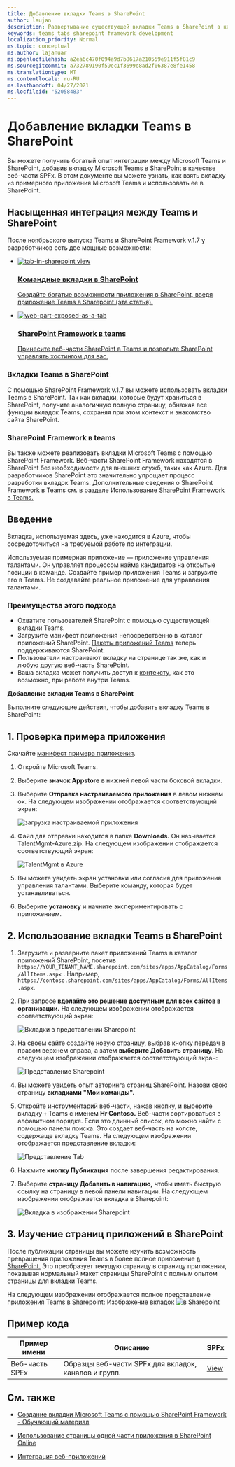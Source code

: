 ```yaml
---
title: Добавление вкладки Teams в SharePoint
author: laujan
description: Развертывание существующей вкладки Teams в SharePoint в качестве веб-части SharePoint Framework.
keywords: teams tabs sharepoint framework development
localization_priority: Normal
ms.topic: conceptual
ms.author: lajanuar
ms.openlocfilehash: a2ea6c470f094a9d7b8617a210559e911f5f81c9
ms.sourcegitcommit: a732789190f59ec1f3699e8ad2f06387e8fe1458
ms.translationtype: MT
ms.contentlocale: ru-RU
ms.lasthandoff: 04/27/2021
ms.locfileid: "52058483"
---
```

# <a name="add-teams-tab-to-sharepoint"></a>Добавление вкладки Teams в SharePoint 

Вы можете получить богатый опыт интеграции между Microsoft Teams и SharePoint, добавив вкладку Microsoft Teams в SharePoint в качестве веб-части SPFx. В этом документе вы можете узнать, как взять вкладку из примерного приложения Microsoft Teams и использовать ее в SharePoint. 

## <a name="rich-integration-between-teams-and-sharepoint"></a>Насыщенная интеграция между Teams и SharePoint

После ноябрьского выпуска Teams и SharePoint Framework v.1.7 у разработчиков есть две мощные возможности:

<ul  class="panelContent cardsC">
<li>
    <a href="#introduction">
        <div class="cardSize">
            <div class="cardPadding">
                <div class="card">
                    <div class="cardImageOuter">
                        <div class="cardImage bgdAccent1">
                            <img src="~/assets/images/tabs/tabs-in-sharepoint/image084.png" alt="tab-in-sharepoint view"/>
                        </div>
                    </div>
                    <div class="cardText">
                        <h3>Командные вкладки в SharePoint</h3>
                        <p>Создайте богатые возможности приложения в SharePoint, введя приложение Teams в Sharepoint (эта статья).</p>
                    </div>
                </div>
            </div>
        </div>
    </a>
</li>
<li>
    <a href="https://docs.microsoft.com/sharepoint/dev/spfx/web-parts/get-started/using-web-part-as-ms-teams-tab">
        <div class="cardSize">
            <div class="cardPadding">
                <div class="card">
                    <div class="cardImageOuter">
                        <div class="cardImage bgdAccent1">
                            <img src="~/assets/images/tabs/tabs-in-sharepoint/SharePoint-web-part-exposed-as-a-Tab-in-Microsoft-Teams.png" alt="web-part-exposed-as-a-tab" />
                        </div>
                    </div>
                    <div class="cardText">
                        <h3>SharePoint Framework в teams</h3>
                        <p>Принесите веб-части SharePoint в Teams и позвольте SharePoint управлять хостингом для вас.</p>
                    </div>
                </div>
            </div>
        </div>
    </a>
</li>
</ul>

### <a name="teams-tabs-in-sharepoint"></a>Вкладки Teams в SharePoint

С помощью SharePoint Framework v.1.7 вы можете использовать вкладки Teams в SharePoint. Так как вкладки, которые будут  храниться в SharePoint, получите аналогичную полную страницу, обнажая все функции вкладок Teams, сохраняя при этом контекст и знакомство сайта SharePoint.

### <a name="sharepoint-framework-in-teams"></a>SharePoint Framework в teams

Вы также можете реализовать вкладки Microsoft Teams с помощью SharePoint Framework. Веб-части SharePoint Framework находятся в SharePoint без необходимости для внешних служб, таких как Azure. Для разработчиков SharePoint это значительно упрощает процесс разработки вкладок Teams. Дополнительные сведения о SharePoint Framework в Teams см. в разделе Использование [SharePoint Framework в Teams.](/sharepoint/dev/spfx/web-parts/get-started/using-web-part-as-ms-teams-tab)

## <a name="introduction"></a>Введение

Вкладка, используемая здесь, уже находится в Azure, чтобы сосредоточиться на требуемой работе по интеграции.

Используемая примерная приложение — приложение управления талантами. Он управляет процессом найма кандидатов на открытые позиции в команде. Создайте пример приложения Teams и загрузите его в Teams. Не создавайте реальное приложение для управления талантами.

### <a name="benefits-of-this-approach"></a>Преимущества этого подхода

* Охватите пользователей SharePoint с помощью существующей вкладки Teams.
* Загрузите манифест приложения непосредственно в каталог приложений SharePoint. [Пакеты приложений Teams](~/concepts/build-and-test/apps-package.md) теперь поддерживаются SharePoint.
* Пользователи настраивают вкладку на странице так же, как и любую другую веб-часть SharePoint.
* Ваша вкладка может получить доступ к [контексту,](~/tabs/how-to/access-teams-context.md) как это возможно, при работе внутри Teams.

**Добавление вкладки Teams в SharePoint**

Выполните следующие действия, чтобы добавить вкладку Teams в SharePoint:

## <a name="1-test-the-sample-app"></a>1. Проверка примера приложения

Скачайте [манифест примера приложения](https://github.com/MicrosoftDocs/msteams-docs/raw/master/msteams-platform/assets/downloads/TalentMgmt-Azure.zip).

1. Откройте Microsoft Teams.
1. Выберите **значок Appstore** в нижней левой части боковой вкладки.
1. Выберите **Отправка настраиваемого приложения** в левом нижнем ок. На следующем изображении отображается соответствующий экран:  

    ![загрузка настраиваемой приложения](~/assets/images/tabs/tabs-in-sharepoint/upload-custom-app.png)

1. Файл для отправки находится в папке **Downloads.** Он называется TalentMgmt-Azure.zip. На следующем изображении отображается соответствующий экран:
 
    ![TalentMgmt в Azure](~/assets/images/tabs/tabs-in-sharepoint/talentmgmt-azure.png)

1. Вы можете увидеть экран установки или согласия для приложения управления талантами. Выберите команду, которая будет устанавливаться. 
1. Выберите **установку** и начните экспериментировать с приложением.

## <a name="2-use-teams-tab-in-sharepoint"></a>2. Использование вкладки Teams в SharePoint

1. Загрузите и разверните пакет приложений Teams в каталог приложений SharePoint, посетив `https://YOUR_TENANT_NAME.sharepoint.com/sites/apps/AppCatalog/Forms/AllItems.aspx` . Например, `https://contoso.sharepoint.com/sites/apps/AppCatalog/Forms/AllItems.aspx`.

1. При запросе **вделайте это решение доступным для всех сайтов в организации.**
На следующем изображении отображается соответствующий экран:

   ![Вкладки в представлении Sharepoint](~/assets/images/tabs/tabs-in-sharepoint/image065.png)

1. На своем сайте создайте новую страницу, выбрав кнопку передач в правом верхнем справа, а затем **выберите Добавить страницу**.
На следующем изображении отображается соответствующий экран:

   ![Представление Sharepoint](~/assets/images/tabs/tabs-in-sharepoint/image066.png)

1. Вы можете увидеть опыт авторинга страниц SharePoint. Назови свою страницу **вкладками "Мои команды".**

1. Откройте инструментарий веб-части, нажав кнопку, и выберите вкладку `+` Teams с именем **Hr Contoso.** Веб-части сортироваться в алфавитном порядке. Если это длинный список, его можно найти с помощью панели поиска. Это создает веб-часть на холсте, содержаще вкладку Teams. На следующем изображении отображается представление вкладки:

   ![Представление Tab](~/assets/images/tabs/tabs-in-sharepoint/image071.png)

1. Нажмите **кнопку Публикация** после завершения редактирования.

1. Выберите **страницу Добавить в навигацию,** чтобы иметь быструю ссылку на страницу в левой панели навигации. На следующем изображении отображается вкладка в Sharepoint: 

   ![Вкладка в изображении Sharepoint](~/assets/images/tabs/tabs-in-sharepoint/image073.png)

## <a name="3-explore-app-pages-in-sharepoint"></a>3. Изучение страниц приложений в SharePoint

После публикации страницы вы можете изучить возможность превращения приложения Teams в более полное приложение [в SharePoint.](/sharepoint/dev/spfx/web-parts/single-part-app-pages) Это преобразует текущую страницу в страницу приложения, показывая нормальный макет страницы SharePoint с полным опытом страницы для вкладки Teams. 

На следующем изображении отображается полное представление приложения Teams в Sharepoint: Изображение вкладок ![ в Sharepoint](~/assets/images/tabs/tabs-in-sharepoint/image085.png)

## <a name="code-sample"></a>Пример кода
| **Пример имени** | **Описание** | **SPFx** |
|-----------------|-----------------|----------|
| Веб-часть SPFx | Образцы веб-части SPFx для вкладок, каналов и групп. | [View](https://github.com/OfficeDev/Microsoft-Teams-Samples/tree/main/samples/tab-channel-group/spfx)

## <a name="see-also"></a>См. также

- [Создание вкладки Microsoft Teams с помощью SharePoint Framework - Обучающий материал](/sharepoint/dev/spfx/web-parts/get-started/using-web-part-as-ms-teams-tab)

- [Использование страницы одной части приложения в SharePoint Online](/sharepoint/dev/spfx/web-parts/single-part-app-pages)

- [Интеграция веб-приложений](~/samples/integrate-web-apps-overview.md)
